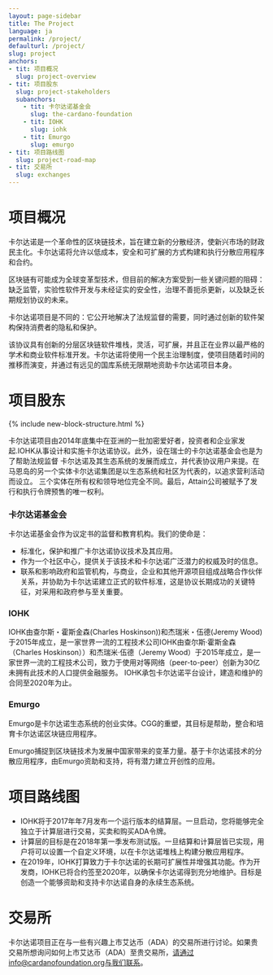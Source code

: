 ```yaml
---
layout: page-sidebar
title: The Project
language: ja
permalink: /project/
defaulturl: /project/
slug: project
anchors:
- tit: 项目概况
  slug: project-overview
- tit: 项目股东
  slug: project-stakeholders
  subanchors:
    - tit: 卡尔达诺基金会
      slug: the-cardano-foundation
    - tit: IOHK
      slug: iohk
    - tit: Emurgo
      slug: emurgo
- tit: 项目路线图
  slug: project-road-map
- tit: 交易所
  slug: exchanges
---
```

<h1 id="project-overview">项目概况</h1>

卡尔达诺是一个革命性的区块链技术，旨在建立新的分散经济，使新兴市场的财政民主化。卡尔达诺将允许以低成本，安全和可扩展的方式构建和执行分散应用程序和合约。

区块链有可能成为全球变革型技术，但目前的解决方案受到一些关键问题的阻碍：缺乏监管，实验性软件开发与未经证实的安全性，治理不善扼杀更新，以及缺乏长期规划协议的未来。

卡尔达诺项目是不同的：它公开地解决了法规监督的需要，同时通过创新的软件架构保持消费者的隐私和保护。

该协议具有创新的分层区块链软件堆栈，灵活，可扩展，并且正在业界以最严格的学术和商业软件标准开发。卡尔达诺将使用一个民主治理制度，使项目随着时间的推移而演变，并通过有远见的国库系统无限期地资助卡尔达诺项目本身。

<h1 id="project-stakeholders">项目股东</h1>

{% include new-block-structure.html %}

卡尔达诺项目由2014年底集中在亚洲的一批加密爱好者，投资者和企业家发起.IOHK从事设计和实施卡尔达诺协议。此外，设在瑞士的卡尔达诺基金会也是为了帮助法规监督 卡尔达诺及其生态系统的发展而成立，并代表协议用户来提。在马恩岛的另一个实体卡尔达诺集团是以生态系统和社区为代表的，以追求营利活动而设立。 三个实体在所有权和领导地位完全不同。最后，Attain公司被赋予了发行和执行令牌预售的唯一权利。

<h3 id="the-cardano-foundation">卡尔达诺基金会</h3>

卡尔达诺基金会作为议定书的监督和教育机构。我们的使命是：

* 标准化，保护和推广卡尔达诺协议技术及其应用。
* 作为一个社区中心，提供关于该技术和卡尔达诺广泛潜力的权威及时的信息。
* 联系和影响政府和监管机构，与商业，企业和其他开源项目组成战略合作伙伴关系，并协助为卡尔达诺建立正式的软件标准，这是协议长期成功的关键特征，对采用和政府参与至关重要。

<h3 id="iohk">IOHK</h3>

IOHK由查尔斯・霍斯金森(Charles Hoskinson))和杰瑞米・伍德(Jeremy Wood)于2015年成立，是一家世界一流的工程技术公司IOHK由查尔斯·霍斯金森（Charles Hoskinson））和杰瑞米·伍德（Jeremy Wood）于2015年成立，是一家世界一流的工程技术公司，致力于使用对等网络（peer-to-peer）创新为30亿未拥有此技术的人口提供金融服务。 IOHK承包卡尔达诺平台设计，建造和维护的合同至2020年为止。

<h3 id="emurgo">Emurgo</h3>

Emurgo是卡尔达诺生态系统的创业实体。CGG的重塑，其目标是帮助，整合和培育卡尔达诺区块链应用程序。
 
Emurgo捕捉到区块链技术为发展中国家带来的变革力量。基于卡尔达诺技术的分散应用程序，由Emurgo资助和支持，将有潜力建立开创性的应用。

<h1 id="project-road-map">项目路线图</h1>

* IOHK将于2017年年7月发布一个运行版本的结算层。一旦启动，您将能够完全独立于计算层进行交易，买卖和购买ADA令牌。
* 计算层的目标是在2018年第一季发布测试版。一旦结算和计算层皆已实现，用户将可以设置一个自定义环境，以在卡尔达诺堆栈上构建分散应用程序。
* 在2019年，IOHK打算致力于卡尔达诺的长期可扩展性并增强其功能。作为开发商，IOHK已将合约签至2020年，以确保卡尔达诺得到充分地维护。目标是创造一个能够资助和支持卡尔达诺自身的永续生态系统。

<h1 id="exchanges">交易所</h1>

卡尔达诺项目正在与一些有兴趣上市艾达币（ADA）的交易所进行讨论。如果贵交易所想询问如何上市艾达币（ADA）至贵交易所，请通过info@cardanofoundation.org与我们联系。


